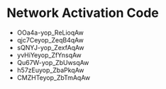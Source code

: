 # Network Activation Code
* OOa4a-yop_ReLioqAw
* qjc7Ceyop_ZeqB4qAw
* sQNYJ-yop_ZexfAqAw
* yvHiYeyop_ZfYnsqAw
* Qu67W-yop_ZbUwsqAw
* h57zEuyop_ZbaPkqAw
* CMZHTeyop_ZbTmAqAw
